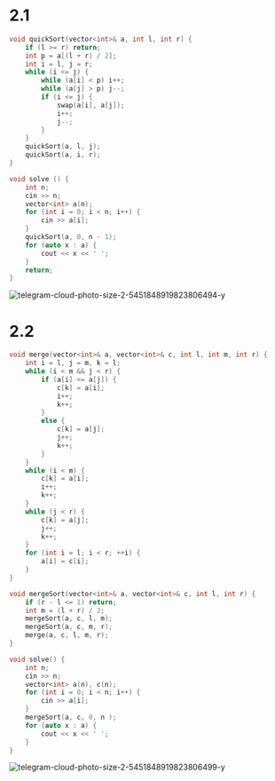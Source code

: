 # 2.1

```cpp
void quickSort(vector<int>& a, int l, int r) {
    if (l >= r) return;
    int p = a[(l + r) / 2];
    int i = l, j = r;
    while (i <= j) {
        while (a[i] < p) i++;
        while (a[j] > p) j--;
        if (i <= j) {
            swap(a[i], a[j]);
            i++;
            j--;
        }
    }
    quickSort(a, l, j);
    quickSort(a, i, r);
}

void solve () {
    int n;
    cin >> n;
    vector<int> a(n);
    for (int i = 0; i < n; i++) {
        cin >> a[i];
    }
    quickSort(a, 0, n - 1);
    for (auto x : a) {
        cout << x << ' ';
    }
    return;
}
```

![telegram-cloud-photo-size-2-5451848919823806494-y](https://github.com/user-attachments/assets/a235b5ae-398c-4d3f-8c97-8f4e56635e0a)

# 2.2

```cpp
void merge(vector<int>& a, vector<int>& c, int l, int m, int r) {
    int i = l, j = m, k = l;
    while (i < m && j < r) {
        if (a[i] <= a[j]) {
            c[k] = a[i];
            i++;
            k++;
        }
        else {
            c[k] = a[j];
            j++;
            k++;
        }
    }
    while (i < m) {
        c[k] = a[i];
        i++;
        k++;
    }
    while (j < r) {
        c[k] = a[j];
        j++;
        k++;
    }
    for (int i = l; i < r; ++i) {
        a[i] = c[i];
    }
}

void mergeSort(vector<int>& a, vector<int>& c, int l, int r) {
    if (r - l <= 1) return;
    int m = (l + r) / 2;
    mergeSort(a, c, l, m);
    mergeSort(a, c, m, r);
    merge(a, c, l, m, r);
}

void solve() {
    int n;
    cin >> n;
    vector<int> a(n), c(n);
    for (int i = 0; i < n; i++) {
        cin >> a[i];
    }
    mergeSort(a, c, 0, n );
    for (auto x : a) {
        cout << x << ' ';
    }
}
```

![telegram-cloud-photo-size-2-5451848919823806499-y](https://github.com/user-attachments/assets/98bd0b7d-e885-4d40-8719-73d2d1bc895c)



